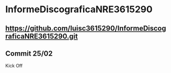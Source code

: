 # InformeDiscograficaNRE3615290
## https://github.com/luisc3615290/InformeDiscograficaNRE3615290.git

## Commit 25/02
Kick Off
